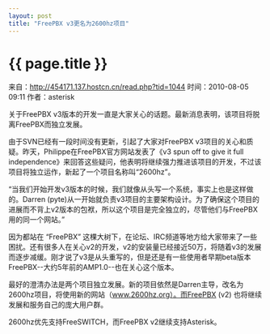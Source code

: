 ```yaml
---
layout: post
title: "FreePBX v3更名为2600hz项目"
---
```


# {{ page.title }}

来自：http://454171.137.hostcn.cn/read.php?tid=1044
时间：2010-08-05 09:11 作者：asterisk


关于FreePBX v3版本的开发一直是大家关心的话题。最新消息表明，该项目将脱离FreePBX而独立发展。
 
由于SVN已经有一段时间没有更新，引起了大家对FreePBX v3项目的关心和质疑。昨天，Philippe在FreePBX官方网站发表了《v3 spun off to give it full independence》来回答这些疑问，他表明将继续强力推进该项目的开发，不过该项目将独立运作，新起了一个项目名称叫“2600hz”。 

“当我们开始开发v3版本的时候，我们就像从头写一个系统，事实上也是这样做的。Darren (pyte)从一开始就负责v3项目的主要架构设计。为了确保这个项目的进展而不背上v2版本的包袱，所以这个项目是完全独立的，尽管他们与FreePBX用的同一个网站。” 

因为都站在 “FreePBX” 这棵大树下，在论坛、IRC频道等地方给大家带来了一些困扰。还有很多人在关心v2的开发，v2的安装量已经接近50万，将随着v3的发展而逐步减缓。刚才说了v3是从头重写的，但是还是有一些使用者早期beta版本FreePBX--大约5年前的AMP1.0--也在关心这个版本。 

最好的澄清办法是两个项目独立发展。新的项目依然是Darren主导，改名为2600hz项目，将使用新的网站（www.2600hz.org）。而FreePBX (v2) 也将继续发展和服务自己的庞大用户群。 

2600hz优先支持FreeSWITCH，而FreePBX v2继续支持Asterisk。 
